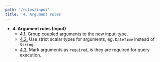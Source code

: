 ```yaml
---
path: '/rules/input'
title: '4. Argument rules'
---
```


- **4. Argument rules (Input)**
  - [4.1.](./input-grouping.md) Group coupled arguments to the new input-type.
  - [4.2.](./input-custom-scalar.md) Use strict scalar types for arguments, eg. `DateTime` instead of `String`.
  - [4.3.](./input-non-null.md) Mark arguments as `required`, is they are required for query execution.
